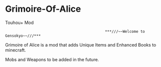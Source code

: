 # Grimoire-Of-Alice
Touhou+ Mod

                                                 ***///~~Welcome to Gensokyo~~///***

Grimoire of Alice is a mod that adds Unique Items and Enhanced Books to minecraft. 

Mobs and Weapons to be added in the future.
